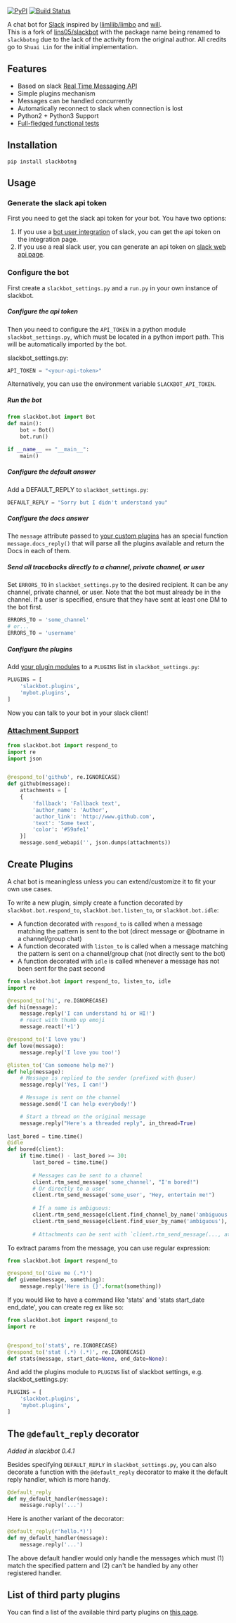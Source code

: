 [![PyPI](https://badge.fury.io/py/slackbot.svg)](https://pypi.python.org/pypi/slackbotng) 
[![Build Status](https://secure.travis-ci.org/amuraru/slackbotng.svg?branch=devel)](http://travis-ci.org/amuraru/slackbotng)

A chat bot for [Slack](https://slack.com) inspired by [llimllib/limbo](https://github.com/llimllib/limbo) and [will](https://github.com/skoczen/will).  
This is a fork of [lins05/slackbot](https://github.com/lins05/slackbot) with the package name being renamed to `slackbotng` due to the lack of the activity from the original author.
All credits go to `Shuai Lin` for the initial implementation.

## Features

* Based on slack [Real Time Messaging API](https://api.slack.com/rtm)
* Simple plugins mechanism
* Messages can be handled concurrently
* Automatically reconnect to slack when connection is lost
* Python2 + Python3 Support
* [Full-fledged functional tests](tests/functional/test_functional.py)

## Installation


```
pip install slackbotng
```

## Usage

### Generate the slack api token

First you need to get the slack api token for your bot. You have two options:

1. If you use a [bot user integration](https://api.slack.com/bot-users) of slack, you can get the api token on the integration page.
2. If you use a real slack user, you can generate an api token on [slack web api page](https://api.slack.com/web).


### Configure the bot
First create a `slackbot_settings.py` and a `run.py` in your own instance of slackbot.

##### Configure the api token

Then you need to configure the `API_TOKEN` in a python module `slackbot_settings.py`, which must be located in a python import path. This will be automatically imported by the bot.

slackbot_settings.py:

```python
API_TOKEN = "<your-api-token>"
```

Alternatively, you can use the environment variable `SLACKBOT_API_TOKEN`.

##### Run the bot

```python
from slackbot.bot import Bot
def main():
    bot = Bot()
    bot.run()

if __name__ == "__main__":
    main()
```

##### Configure the default answer

Add a DEFAULT_REPLY to `slackbot_settings.py`:
```python
DEFAULT_REPLY = "Sorry but I didn't understand you"
```

##### Configure the docs answer

The `message` attribute passed to [your custom plugins](#create-plugins) has an special function `message.docs_reply()` that will parse all the plugins available and return the Docs in each of them.

##### Send all tracebacks directly to a channel, private channel, or user
Set `ERRORS_TO` in `slackbot_settings.py` to the desired recipient. It can be any channel, private channel, or user. Note that the bot must already be in the channel. If a user is specified, ensure that they have sent at least one DM to the bot first.

```python
ERRORS_TO = 'some_channel'
# or...
ERRORS_TO = 'username'
```

##### Configure the plugins

Add [your plugin modules](#create-plugins) to a `PLUGINS` list in `slackbot_settings.py`:

```python
PLUGINS = [
    'slackbot.plugins',
    'mybot.plugins',
]
```

Now you can talk to your bot in your slack client!

### [Attachment Support](https://api.slack.com/docs/attachments)

```python
from slackbot.bot import respond_to
import re
import json


@respond_to('github', re.IGNORECASE)
def github(message):
    attachments = [
    {
        'fallback': 'Fallback text',
        'author_name': 'Author',
        'author_link': 'http://www.github.com',
        'text': 'Some text',
        'color': '#59afe1'
    }]
    message.send_webapi('', json.dumps(attachments))
```

## Create Plugins

A chat bot is meaningless unless you can extend/customize it to fit your own use cases.

To write a new plugin, simply create a function decorated by `slackbot.bot.respond_to`, `slackbot.bot.listen_to`, or `slackbot.bot.idle`:

- A function decorated with `respond_to` is called when a message matching the pattern is sent to the bot (direct message or @botname in a channel/group chat)
- A function decorated with `listen_to` is called when a message matching the pattern is sent on a channel/group chat (not directly sent to the bot)
- A function decorated with `idle` is called whenever a message has not been sent for the past second

```python
from slackbot.bot import respond_to, listen_to, idle
import re

@respond_to('hi', re.IGNORECASE)
def hi(message):
    message.reply('I can understand hi or HI!')
    # react with thumb up emoji
    message.react('+1')

@respond_to('I love you')
def love(message):
    message.reply('I love you too!')

@listen_to('Can someone help me?')
def help(message):
    # Message is replied to the sender (prefixed with @user)
    message.reply('Yes, I can!')

    # Message is sent on the channel
    message.send('I can help everybody!')

    # Start a thread on the original message
    message.reply("Here's a threaded reply", in_thread=True)
    
last_bored = time.time()
@idle
def bored(client):
    if time.time() - last_bored >= 30:
        last_bored = time.time()
        
        # Messages can be sent to a channel
        client.rtm_send_message('some_channel', "I'm bored!")
        # Or directly to a user
        client.rtm_send_message('some_user', "Hey, entertain me!")
        
        # If a name is ambiguous:
        client.rtm_send_message(client.find_channel_by_name('ambiguous'), "To ambiguous the channel")
        client.rtm_send_message(client.find_user_by_name('ambiguous'), "To ambiguous the user")
        
        # Attachments can be sent with `client.rtm_send_message(..., attachments=attachments)`.
```

To extract params from the message, you can use regular expression:
```python
from slackbot.bot import respond_to

@respond_to('Give me (.*)')
def giveme(message, something):
    message.reply('Here is {}'.format(something))
```

If you would like to have a command like 'stats' and 'stats start_date end_date', you can create reg ex like so:

```python
from slackbot.bot import respond_to
import re


@respond_to('stat$', re.IGNORECASE)
@respond_to('stat (.*) (.*)', re.IGNORECASE)
def stats(message, start_date=None, end_date=None):
```


And add the plugins module to `PLUGINS` list of slackbot settings, e.g. slackbot_settings.py:

```python
PLUGINS = [
    'slackbot.plugins',
    'mybot.plugins',
]
```

## The `@default_reply` decorator

*Added in slackbot 0.4.1*

Besides specifying `DEFAULT_REPLY` in `slackbot_settings.py`, you can also decorate a function with the `@default_reply` decorator to make it the default reply handler, which is more handy.

```python
@default_reply
def my_default_handler(message):
    message.reply('...')
```

Here is another variant of the decorator:

```python
@default_reply(r'hello.*)')
def my_default_handler(message):
    message.reply('...')
```

The above default handler would only handle the messages which must (1) match the specified pattern and (2) can't be handled by any other registered handler.

## List of third party plugins

You can find a list of the available third party plugins on [this page](https://github.com/lins05/slackbot/wiki/Plugins).
